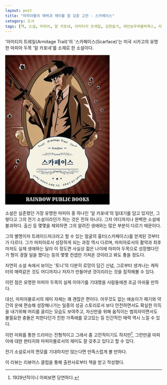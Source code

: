 ```yaml
---
layout: post
title: "마피아물의 매력과 재미를 잘 갖춘 고전 - 스카페이스"
category: 도서
tags: [책, 소설, 마피아, 알 카포네, 아미티지 트레일, 김한슬기, 레인보우퍼블릭북스, 리뷰어스 클럽, 서평]
---
```


'아미티지 트레일(Armitage Trail)'의
'스카페이스(Scarface)'는
미국 시카고의 유명한 마피아 두목 '알 카포네'를 소재로 한 소설이다.

![표지](/images/scarface-book-h480.jpg)

소설은 실존했던 가장 유명한 마피아 중 하나인 '알 카포네'의 일대기를 담고 있지만,
그렇다고 그의 전기 소설이라던가 하는 것은 전혀 아니다.
그저 어디까지나 완벽한 소설에 불과하다.
출신 등 몇몇을 제외하면 그의 알려진 생애와는 많은 부분이 다르기 때문이다.

그의 별명이자 트레이드마크라고 할 수 있는 얼굴의 흉터(스카페이스)를 얻게된 것부터가 다르다.
그가 마피아로서 성장하게 되는 과정 역시 다르며,
마피아로서의 활약과 최후마저도 실제 생애와는 달라
이 정도면 사실상 젊은 나이에 마피아 두목으로 성장했다던가
형이 경찰 일을 했다는 등의 몇몇 컨셉만 가져온 것이라고 봐도 좋을 정도다.

자연히 소설 속에서 보이는 '토니'의 다분히 로망이 담긴 신념, 그로부터 생겨나는 캐릭터의 매력같은 것도
어디까지나 저자가 만들어낸 것이리라는 것을 짐작해볼 수 있다.

이런 점은 유명한 마피아 두목의 실제 이야기를 기대했을 사람들에겐 조금 아쉬울 만하다.

대신, 마피아물로서의 재미 자체는 꽤 괜찮은 편이다.
아무것도 없는 애송이가 패기와 약간의 운에 편승해 성장해나가는 일종의 성공 스토리로서
보다 안전하면서도 확실한 이득을 내기위해 머리를 굴리는 모습도 보여주고,
자신만을 위해 움직이는 범죄자이면서도
불필요한 충돌은 피한다던가 진한 가족애를 갖고있는 등
인간적인 매력 역시 느낄 수 있다.

이런 미화를 통한 드라마는 전형적이고 그래서 좀 고전적이기도 하지만[^1],
그런만큼 마피아에 대한 판타지와 마피아물로서의 재미도 잘 갖추고 있다고 할 수 있다.

[^1]: 1929년작이니 어찌보면 당연하다.

전기 소설로서의 면모를 기대하지만 않는다면 만족스럽게 볼 만하다.



<div class="im im-info">
이 리뷰는 리뷰어스 클럽을 통해 출판사로부터 책을 받고 작성했다.
</div>
